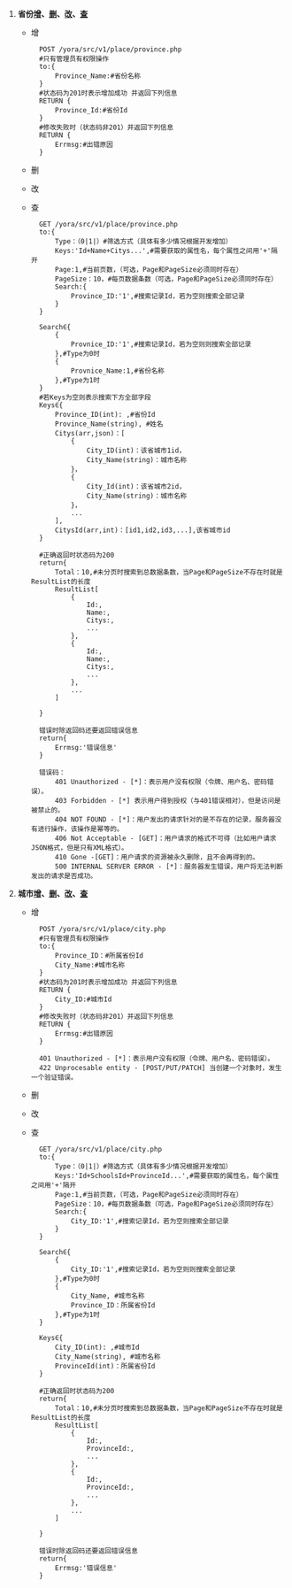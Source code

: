 1. <a name='province'></a> **省份[增](#province_add)、[删](#province_delete)、[改](#province_change)、[查](#province_search)**
	- <a name="province_add">增</a>

			POST /yora/src/v1/place/province.php
			#只有管理员有权限操作
			to:{
				Province_Name:#省份名称
			}
			#状态码为201时表示增加成功 并返回下列信息
			RETURN {
				Province_Id:#省份Id
			}
			#修改失败时（状态码非201）并返回下列信息
			RETURN {
				Errmsg:#出错原因
			}

	- <a name="province_delete">删</a>

	- <a name="province_change">改</a>

	- <a name="province_search">查</a>  

			GET /yora/src/v1/place/province.php
			to:{
				Type：（0|1|）#筛选方式（具体有多少情况根据开发增加）
				Keys:'Id+Name+Citys...',#需要获取的属性名，每个属性之间用'+'隔开
				Page:1,#当前页数，（可选，Page和PageSize必须同时存在）
				PageSize：10，#每页数据条数（可选，Page和PageSize必须同时存在）
				Search:{
					Province_ID:'1',#搜索记录Id，若为空则搜索全部记录
				}
			}

			Search∈{
				{
					Provnice_ID:'1',#搜索记录Id，若为空则则搜索全部记录
				},#Type为0时
				{
					Provnice_Name:1,#省份名称
				},#Type为1时
			}
			#若Keys为空则表示搜索下方全部字段
			Keys∈{
				Province_ID(int): ,#省份Id
				Province_Name(string), #姓名
				Citys(arr,json)：[
					{
						City_ID(int)：该省城市1id，
						City_Name(string)：城市名称
					}，
					{
						City_Id(int)：该省城市2id，
						City_Name(string)：城市名称
					}，
					...
				],
				CitysId(arr,int)：[id1,id2,id3,...],该省城市id
			}

			#正确返回时状态码为200
			return{
				Total：10,#未分页时搜索到总数据条数，当Page和PageSize不存在时就是ResultList的长度
				ResultList[
					{
						Id:,
						Name:,
						Citys:,
						...
					},
					{
						Id:,
						Name:,
						Citys:,
						...
					},
					...
				]

			}

			错误时除返回码还要返回错误信息
			return{
				Errmsg:'错误信息'
			}

			错误码：
				401 Unauthorized - [*]：表示用户没有权限（令牌、用户名、密码错误）。
				403 Forbidden - [*] 表示用户得到授权（与401错误相对），但是访问是被禁止的。
				404 NOT FOUND - [*]：用户发出的请求针对的是不存在的记录，服务器没有进行操作，该操作是幂等的。
				406 Not Acceptable - [GET]：用户请求的格式不可得（比如用户请求JSON格式，但是只有XML格式）。
				410 Gone -[GET]：用户请求的资源被永久删除，且不会再得到的。
				500 INTERNAL SERVER ERROR - [*]：服务器发生错误，用户将无法判断发出的请求是否成功。
1. <a name='city'></a> **城市[增](#city_add)、[删](#city_delete)、[改](#city_change)、[查](#city_search)**
	- <a name="city_add">增</a>

			POST /yora/src/v1/place/city.php
			#只有管理员有权限操作
			to:{
				Province_ID：#所属省份Id
				City_Name:#城市名称
			}
			#状态码为201时表示增加成功 并返回下列信息
			RETURN {
				City_ID:#城市Id
			}
			#修改失败时（状态码非201）并返回下列信息
			RETURN {
				Errmsg:#出错原因
			}

			401 Unauthorized - [*]：表示用户没有权限（令牌、用户名、密码错误）。
			422 Unprocesable entity - [POST/PUT/PATCH] 当创建一个对象时，发生一个验证错误。
	- <a name="city_delete">删</a>

	- <a name="city_change">改</a>

	- <a name="city_search">查</a>  

			GET /yora/src/v1/place/city.php
			to:{
				Type：（0|1|）#筛选方式（具体有多少情况根据开发增加）
				Keys:'Id+SchoolsId+ProvinceId...',#需要获取的属性名，每个属性之间用'+'隔开
				Page:1,#当前页数，（可选，Page和PageSize必须同时存在）
				PageSize：10，#每页数据条数（可选，Page和PageSize必须同时存在）
				Search:{
					City_ID:'1',#搜索记录Id，若为空则搜索全部记录
				}
			}

			Search∈{
				{
					City_ID:'1',#搜索记录Id，若为空则则搜索全部记录
				},#Type为0时
				{
					City_Name, #城市名称					
					Province_ID：所属省份Id
				},#Type为1时
			}

			Keys∈{
				City_ID(int): ,#城市Id
				City_Name(string), #城市名称
				ProvinceId(int)：所属省份Id
			}

			#正确返回时状态码为200
			return{
				Total：10,#未分页时搜索到总数据条数，当Page和PageSize不存在时就是ResultList的长度
				ResultList[
					{
						Id:,
						ProvinceId:,
						...
					},
					{
						Id:,
						ProvinceId:,
						...
					},
					...
				]

			}

			错误时除返回码还要返回错误信息
			return{
				Errmsg:'错误信息'
			}
